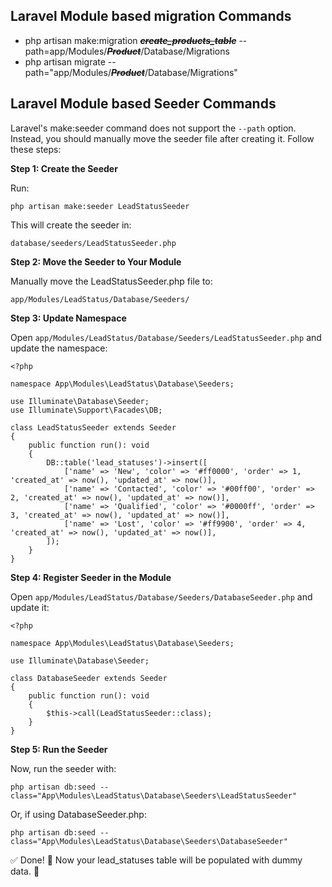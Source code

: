 ## Laravel Module based migration Commands

* php artisan make:migration **_~~create_products_table~~_** --path=app/Modules/**_~~Product~~_**/Database/Migrations
* php artisan migrate --path="app/Modules/**_~~Product~~_**/Database/Migrations"

## Laravel Module based Seeder Commands

Laravel's make:seeder command does not support the ```--path``` option. 
Instead, you should manually move the seeder file after creating it. Follow these steps:

**Step 1: Create the Seeder**

Run:
```
php artisan make:seeder LeadStatusSeeder
```
This will create the seeder in:
```
database/seeders/LeadStatusSeeder.php
```
**Step 2: Move the Seeder to Your Module**

Manually move the LeadStatusSeeder.php file to:
```
app/Modules/LeadStatus/Database/Seeders/
```
**Step 3: Update Namespace**

Open ```app/Modules/LeadStatus/Database/Seeders/LeadStatusSeeder.php``` and update the namespace:
```
<?php

namespace App\Modules\LeadStatus\Database\Seeders;

use Illuminate\Database\Seeder;
use Illuminate\Support\Facades\DB;

class LeadStatusSeeder extends Seeder
{
    public function run(): void
    {
        DB::table('lead_statuses')->insert([
            ['name' => 'New', 'color' => '#ff0000', 'order' => 1, 'created_at' => now(), 'updated_at' => now()],
            ['name' => 'Contacted', 'color' => '#00ff00', 'order' => 2, 'created_at' => now(), 'updated_at' => now()],
            ['name' => 'Qualified', 'color' => '#0000ff', 'order' => 3, 'created_at' => now(), 'updated_at' => now()],
            ['name' => 'Lost', 'color' => '#ff9900', 'order' => 4, 'created_at' => now(), 'updated_at' => now()],
        ]);
    }
}
```
**Step 4: Register Seeder in the Module**

Open ```app/Modules/LeadStatus/Database/Seeders/DatabaseSeeder.php``` and update it:
```
<?php

namespace App\Modules\LeadStatus\Database\Seeders;

use Illuminate\Database\Seeder;

class DatabaseSeeder extends Seeder
{
    public function run(): void
    {
        $this->call(LeadStatusSeeder::class);
    }
}
```
**Step 5: Run the Seeder**

Now, run the seeder with:
```
php artisan db:seed --class="App\Modules\LeadStatus\Database\Seeders\LeadStatusSeeder"
```
Or, if using DatabaseSeeder.php:
```
php artisan db:seed --class="App\Modules\LeadStatus\Database\Seeders\DatabaseSeeder"
```
✅ Done! 🎉
Now your lead_statuses table will be populated with dummy data. 🚀
